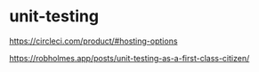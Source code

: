 # unit-testing
https://circleci.com/product/#hosting-options

https://robholmes.app/posts/unit-testing-as-a-first-class-citizen/
